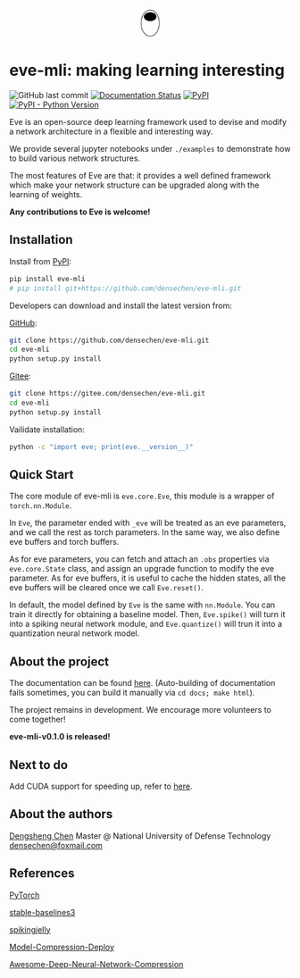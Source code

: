 <center>
<img src="images/logo.png" width="37" height="52" alt="logo" />
</center>

# eve-mli: making learning interesting

![GitHub last commit](https://img.shields.io/github/last-commit/densechen/eve-mli) [![Documentation Status](https://readthedocs.org/projects/eve-mli/badge/?version=latest)](https://eve-mli.readthedocs.io/en/latest/?badge=latest) [![PyPI](https://img.shields.io/pypi/v/eve-mli)](https://pypi.org/project/eve-mli) [![PyPI - Python Version](https://img.shields.io/pypi/pyversions/eve-mli)](https://pypi.org/project/eve-mli)

Eve is an open-source deep learning framework used to devise and modify a network architecture in a flexible and interesting way.

We provide several jupyter notebooks under `./examples` to demonstrate how to build various network structures.

The most features of Eve are that: it provides a well defined framework which make your network structure can be upgraded along with the learning of weights.

**Any contributions to Eve is welcome!**

## Installation

Install from [PyPI](https://pypi.org/project/eve-mli/):

```bash
pip install eve-mli
# pip install git+https://github.com/densechen/eve-mli.git
```

Developers can download and install the latest version from:

[GitHub](https://github.com/densechen/eve-mli):

```bash
git clone https://github.com/densechen/eve-mli.git
cd eve-mli
python setup.py install
```

[Gitee](https://gitee.com/densechen/eve-mli.git):

```bash
git clone https://gitee.com/densechen/eve-mli.git
cd eve-mli
python setup.py install
```


Vailidate installation:

```bash
python -c "import eve; print(eve.__version__)"
```


## Quick Start

The core module of eve-mli is `eve.core.Eve`, this module is a wrapper of `torch.nn.Module`. 

In `Eve`, the parameter ended with `_eve` will be treated as an eve parameters, and we call the rest as torch parameters. In the same way, we also define eve buffers and torch buffers. 

As for eve parameters, you can fetch and attach an `.obs` properties via `eve.core.State` class, and assign an upgrade
function to modify the eve parameter. As for eve buffers, it is useful to cache the hidden states, all the eve buffers will be cleared
once we call `Eve.reset()`. 

In default, the model defined by `Eve` is the same with `nn.Module`. You can train it directly for obtaining a baseline model. Then, `Eve.spike()` will turn it into a spiking neural network module, and `Eve.quantize()` will trun it into a quantization neural network model.

## About the project

The documentation can be found [here](https://eve-mli.readthedocs.io).
(Auto-building of documentation fails sometimes, you can build it manually via ```cd docs; make html```).

The project remains in development. We encourage more volunteers to come together!

**eve-mli-v0.1.0 is released!**

## Next to do

Add CUDA support for speeding up, refer to [here](https://github.com/tudelft/cuSNN).

## About the authors

[Dengsheng Chen](https://densechen.github.io)
Master @ National University of Defense Technology
densechen@foxmail.com

## References

[PyTorch](https://github.com/pytorch/pytorch)

[stable-baselines3](https://github.com/DLR-RM/stable-baselines3)

[spikingjelly](https://github.com/fangwei123456/spikingjelly)

[Model-Compression-Deploy](https://github.com/666DZY666/Model-Compression-Deploy)

[Awesome-Deep-Neural-Network-Compression](https://github.com/csyhhu/Awesome-Deep-Neural-Network-Compression)
